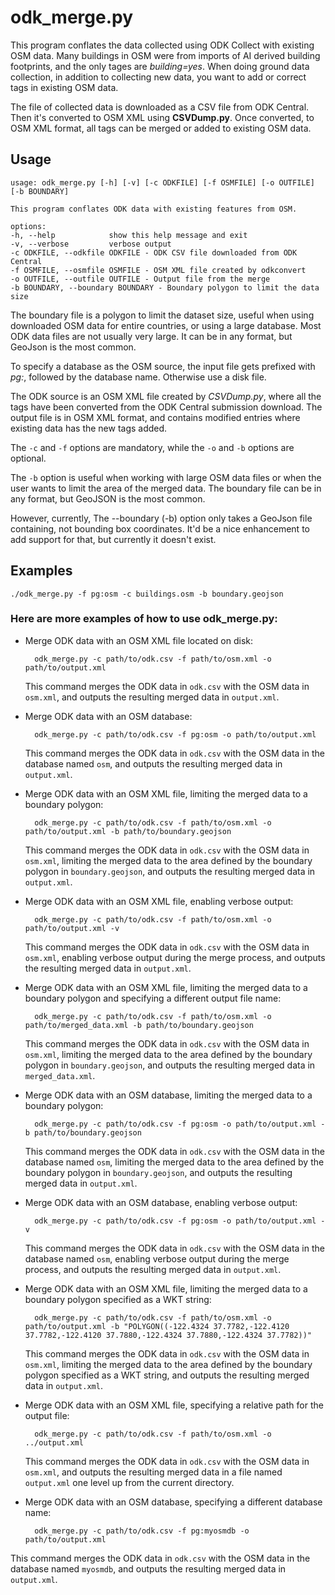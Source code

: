 # odk_merge.py

This program conflates the data collected using ODK Collect with
existing OSM data. Many buildings in OSM were from imports of AI
derived building footprints, and the only tages are
_building=yes_. When doing ground data collection, in addition to
collecting new data, you want to add or correct tags in existing OSM
data.

The file of collected data is downloaded as a CSV file from ODK Central.
Then it's converted to OSM XML using **CSVDump.py**. Once converted,
to OSM XML format, all tags can be merged or added to existing OSM
data.

## Usage

    usage: odk_merge.py [-h] [-v] [-c ODKFILE] [-f OSMFILE] [-o OUTFILE] [-b BOUNDARY]

    This program conflates ODK data with existing features from OSM.

    options:
    -h, --help            show this help message and exit
    -v, --verbose         verbose output
    -c ODKFILE, --odkfile ODKFILE - ODK CSV file downloaded from ODK Central
    -f OSMFILE, --osmfile OSMFILE - OSM XML file created by odkconvert
    -o OUTFILE, --outfile OUTFILE - Output file from the merge
    -b BOUNDARY, --boundary BOUNDARY - Boundary polygon to limit the data size

The boundary file is a polygon to limit the dataset size, useful when
using downloaded OSM data for entire countries, or using a large
database. Most ODK data files are not usually very large. It can be in
any format, but GeoJson is the most common.

To specify a database as the OSM source, the input file gets prefixed
with _pg:_, followed by the database name. Otherwise use a disk
file.

The ODK source is an OSM XML file created by _CSVDump.py_, where all the
tags have been converted from the ODK Central submission download. The
output file is in OSM XML format, and contains modified entries where
existing data has the new tags added.

The `-c` and `-f` options are mandatory, while the `-o` and `-b` options are optional.

The `-b` option is useful when working with large OSM data files or when the user wants to limit the area of the merged data. The boundary file can be in any format, but GeoJSON is the most common.

However, currently, The --boundary (-b) option only takes a GeoJson file containing, not bounding box coordinates. It'd be a nice enhancement to add support for that, but currently it doesn't exist.

## Examples

    ./odk_merge.py -f pg:osm -c buildings.osm -b boundary.geojson

### Here are more examples of how to use odk_merge.py:

- Merge ODK data with an OSM XML file located on disk:

        odk_merge.py -c path/to/odk.csv -f path/to/osm.xml -o path/to/output.xml

    This command merges the ODK data in `odk.csv` with the OSM data in `osm.xml`, and outputs the resulting merged data in `output.xml`.

- Merge ODK data with an OSM database:

        odk_merge.py -c path/to/odk.csv -f pg:osm -o path/to/output.xml

    This command merges the ODK data in `odk.csv` with the OSM data in the database named `osm`, and outputs the resulting merged data in `output.xml`.

- Merge ODK data with an OSM XML file, limiting the merged data to a boundary polygon:

        odk_merge.py -c path/to/odk.csv -f path/to/osm.xml -o path/to/output.xml -b path/to/boundary.geojson

    This command merges the ODK data in `odk.csv` with the OSM data in `osm.xml`, limiting the merged data to the area defined by the boundary polygon in `boundary.geojson`, and outputs the resulting merged data in `output.xml`.

- Merge ODK data with an OSM XML file, enabling verbose output:

        odk_merge.py -c path/to/odk.csv -f path/to/osm.xml -o path/to/output.xml -v

    This command merges the ODK data in `odk.csv` with the OSM data in `osm.xml`, enabling verbose output during the merge process, and outputs the resulting merged data in `output.xml`.

- Merge ODK data with an OSM XML file, limiting the merged data to a boundary polygon and specifying a different output file name:

        odk_merge.py -c path/to/odk.csv -f path/to/osm.xml -o path/to/merged_data.xml -b path/to/boundary.geojson

    This command merges the ODK data in `odk.csv` with the OSM data in `osm.xml`, limiting the merged data to the area defined by the boundary polygon in `boundary.geojson`, and outputs the resulting merged data in `merged_data.xml`.

- Merge ODK data with an OSM database, limiting the merged data to a boundary polygon:

        odk_merge.py -c path/to/odk.csv -f pg:osm -o path/to/output.xml -b path/to/boundary.geojson

    This command merges the ODK data in `odk.csv` with the OSM data in the database named `osm`, limiting the merged data to the area defined by the boundary polygon in `boundary.geojson`, and outputs the resulting merged data in `output.xml`.

- Merge ODK data with an OSM database, enabling verbose output:

        odk_merge.py -c path/to/odk.csv -f pg:osm -o path/to/output.xml -v

    This command merges the ODK data in `odk.csv` with the OSM data in the database named `osm`, enabling verbose output during the merge process, and outputs the resulting merged data in `output.xml`.

- Merge ODK data with an OSM XML file, limiting the merged data to a boundary polygon specified as a WKT string:

        odk_merge.py -c path/to/odk.csv -f path/to/osm.xml -o path/to/output.xml -b "POLYGON((-122.4324 37.7782,-122.4120 37.7782,-122.4120 37.7880,-122.4324 37.7880,-122.4324 37.7782))"

    This command merges the ODK data in `odk.csv` with the OSM data in `osm.xml`, limiting the merged data to the area defined by the boundary polygon specified as a WKT string, and outputs the resulting merged data in `output.xml`.

- Merge ODK data with an OSM XML file, specifying a relative path for the output file:

        odk_merge.py -c path/to/odk.csv -f path/to/osm.xml -o ../output.xml

    This command merges the ODK data in `odk.csv` with the OSM data in `osm.xml`, and outputs the resulting merged data in a file named `output.xml` one level up from the current directory.

- Merge ODK data with an OSM database, specifying a different database name:

        odk_merge.py -c path/to/odk.csv -f pg:myosmdb -o path/to/output.xml

This command merges the ODK data in `odk.csv` with the OSM data in the database named `myosmdb`, and outputs the resulting merged data in `output.xml`.
